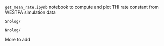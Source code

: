 `get_mean_rate.ipynb`
notebook to compute and plot THI rate constant from WESTPA simulation data

`Snolog/`

`Nnolog/`


More to add